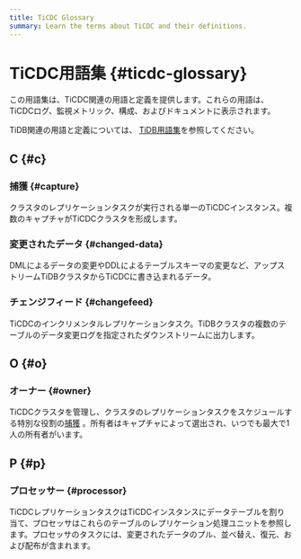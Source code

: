 ```yaml
---
title: TiCDC Glossary
summary: Learn the terms about TiCDC and their definitions.
---
```


# TiCDC用語集 {#ticdc-glossary}

この用語集は、TiCDC関連の用語と定義を提供します。これらの用語は、TiCDCログ、監視メトリック、構成、およびドキュメントに表示されます。

TiDB関連の用語と定義については、 [TiDB用語集](/glossary.md)を参照してください。

## C {#c}

### 捕獲 {#capture}

クラスタのレプリケーションタスクが実行される単一のTiCDCインスタンス。複数のキャプチャがTiCDCクラスタを形成します。

### 変更されたデータ {#changed-data}

DMLによるデータの変更やDDLによるテーブルスキーマの変更など、アップストリームTiDBクラスタからTiCDCに書き込まれるデータ。

### チェンジフィード {#changefeed}

TiCDCのインクリメンタルレプリケーションタスク。TiDBクラスタの複数のテーブルのデータ変更ログを指定されたダウンストリームに出力します。

## O {#o}

### オーナー {#owner}

TiCDCクラスタを管理し、クラスタのレプリケーションタスクをスケジュールする特別な役割の[捕獲](#capture) 。所有者はキャプチャによって選出され、いつでも最大で1人の所有者がいます。

## P {#p}

### プロセッサー {#processor}

TiCDCレプリケーションタスクはTiCDCインスタンスにデータテーブルを割り当て、プロセッサはこれらのテーブルのレプリケーション処理ユニットを参照します。プロセッサのタスクには、変更されたデータのプル、並べ替え、復元、および配布が含まれます。
